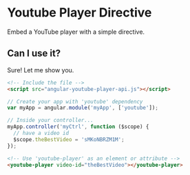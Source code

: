 # Youtube Player Directive

Embed a YouTube player with a simple directive.

## Can I use it?

Sure! Let me show you.

```html
<!-- Include the file -->
<script src="angular-youtube-player-api.js"></script>
```

```javascript
// Create your app with 'youtube' dependency
var myApp = angular.module('myApp', ['youtube']);
```

```javascript
// Inside your controller...
myApp.controller('myCtrl', function ($scope) {
  // have a video id
  $scope.theBestVideo = 'sMKoNBRZM1M';
});
```

```html
<!-- Use 'youtube-player' as an element or attribute -->
<youtube-player video-id="theBestVideo"></youtube-player>
```
